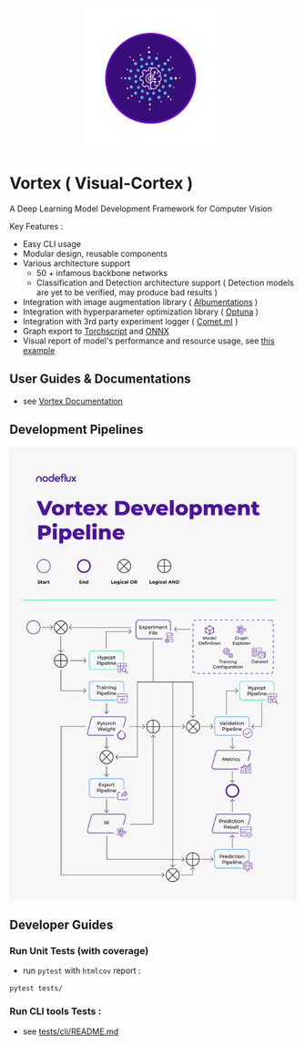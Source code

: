 <p align='center'><img width="250" height="250" src="docs/images/vortex_icon.png"></p>

# Vortex ( Visual-Cortex )

A Deep Learning Model Development Framework for Computer Vision

Key Features :

- Easy CLI usage
- Modular design, reusable components
- Various architecture support
    - 50 + infamous backbone networks
    - Classification and Detection architecture support ( Detection models are yet to be verified, may produce bad results )
- Integration with image augmentation library ( [Albumentations](https://albumentations.readthedocs.io/en/latest/) )
- Integration with hyperparameter optimization library ( [Optuna](https://optuna.org/) )
- Integration with 3rd party experiment logger ( [Comet.ml](https://www.comet.ml/site/) )
- Graph export to [Torchscript](https://pytorch.org/docs/stable/jit.html) and [ONNX](https://onnx.ai/)
- Visual report of model's performance and resource usage, see [this example](experiments/outputs/resnet18_softmax_cifar10/reports/resnet18_softmax_cifar10_validation_cuda:0.md)

## User Guides & Documentations

- see [Vortex Documentation](https://nodefluxio.github.io/vortex/)

## Development Pipelines

![Vortex flow diagram](docs/images/vortex_development_pipeline.jpg)

## Developer Guides

### Run Unit Tests (with coverage)
- run `pytest` with `htmlcov` report :
```
pytest tests/
```
### Run CLI tools Tests :
- see [tests/cli/README.md](tests/cli/README.md)